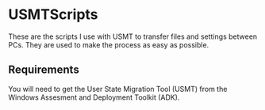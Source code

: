 # USMTScripts
These are the scripts I use with USMT to transfer files and settings between PCs.  They are used to make the process as easy as possible.

## Requirements
You will need to get the User State Migration Tool (USMT) from the Windows Assesment and Deployment Toolkit (ADK).
